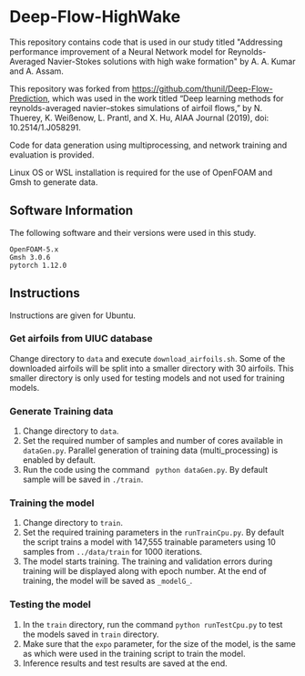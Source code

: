# Deep-Flow-HighWake 

This repository contains code that is used in our study titled "Addressing performance improvement of a Neural Network model for Reynolds-Averaged Navier-Stokes solutions with high wake formation" by A. A. Kumar and A. Assam.

This repository was forked from <https://github.com/thunil/Deep-Flow-Prediction>, which was used in the work titled “Deep learning methods for reynolds-averaged navier–stokes simulations of airfoil flows,” by N. Thuerey, K. Weißenow, L. Prantl, and X. Hu, AIAA Journal (2019), doi: 10.2514/1.J058291.

Code for data generation using multiprocessing, and network training and evaluation is provided.

Linux OS or WSL installation is required for the use of OpenFOAM and Gmsh to generate data.

## Software Information

The following software and their versions were used in this study.
```
OpenFOAM-5.x
Gmsh 3.0.6
pytorch 1.12.0
```

## Instructions

Instructions are given for Ubuntu.

### Get airfoils from UIUC database

Change directory to `data` and execute `download_airfoils.sh`. Some of the downloaded airfoils will be split into a smaller directory with 30 airfoils. This smaller directory is only used for testing models and not used for training models.

### Generate Training data

1. Change directory to `data`.
2. Set the required number of samples and number of cores available in `dataGen.py`. Parallel generation of training data (multi_processing) is enabled by default.
3. Run the code using the command ` python dataGen.py`. By default sample will be saved in `./train`.

### Training the model

1. Change directory to `train`.
2. Set the required training parameters in the `runTrainCpu.py`. By default the script trains a model with 147,555 trainable parameters using 10 samples from `../data/train` for 1000 iterations.
3. The model starts training. The training and validation errors during training will be displayed along with epoch number. At the end of training, the model will be saved as `_modelG_`.

### Testing the model

1. In the `train` directory, run the command `python runTestCpu.py` to test the models saved in `train` directory.
2. Make sure that the `expo` parameter, for the size of the model, is the same as which were used in the training script to train the model.
3. Inference results and test results are saved at the end.
